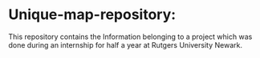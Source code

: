 # Unique-map-repository:

This repository contains the Information belonging to a project which was done during an internship for half a year at Rutgers University Newark.
